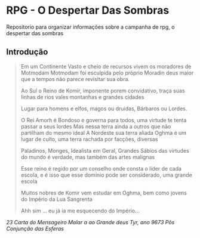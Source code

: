 # RPG - O Despertar Das Sombras
Repositorio para organizar informações sobre a campanha de rpg, o despertar das sombras

## Introdução

>Em um Continente Vasto e cheio de recursos vivem os moradores de Motmodam
Motmodam foi esculpida pelo próprio Moradin deus maior que a tempos não parece revisitar
sua obra.
>
>Ao Sul o Reino de Komir, imponente porem convidativo, traça suas linhas de rios vales
montanhas e grandes cidades
>
>Lugar para homens e elfos, magos ou druidas, Bárbaros ou Lordes.
>
>O Rei Amorh é Bondoso e governa para todos, uma virtude te tenta passar a seus lordes
>Mas nessa terra ainda a outros que não partilham do mesmo ideal
>A Nordeste sua terra aliada Oghma é um lugar de culto, uma terra rachada por facções,
>diversas
>
>Paladinos, Monges, Idealista em Geral, Grandes Sábios das virtudes do mundo é
>verdade, mas também das artes malignas
>
>Esse reino é regido por um conselho onde consta o líder de cada escola, e é isso que esse
>domínio pode ser considerado, uma grande escola
>
>Muitos nobres de Komir vem estudar em Oghma, bem como jovens do Império da Lua
>Sangrenta
>
>Ahh sim ... eu já ia me esquecendo do Império...

_23 Carta do Mensageiro Malar a ao Grande deus Tyr, ano 9673 Pôs Conjunção das
Esferas_
